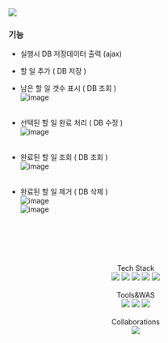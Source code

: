 <img src="https://capsule-render.vercel.app/api?type=slice&color=auto&height=200&section=header&text=Todo&nbsp;List&fontSize=90" />

### 기능
- 실행시 DB 저장데이터 출력 (ajax) <br>
- 할 일 추가 ( DB 저장 ) <br>
- 남은 할 일 갯수 표시 ( DB 조회 )<br>
![image](https://github.com/YJdawn/Todo-List/assets/114992619/b75d775b-52ad-446e-bdd4-ff40c9d497d1)<br><br>

- 선택된 할 일 완료 처리 ( DB 수정 )<br>
![image](https://github.com/YJdawn/Todo-List/assets/114992619/d3620589-00e1-4cc9-8d7f-e8ffe6f4d04f)<br><br>
- 완료된 할 일 조회 ( DB 조회 ) <br>
![image](https://github.com/YJdawn/Todo-List/assets/114992619/76d19cae-4cb3-4525-9ae1-b5ffae9357b8)<br><br>

- 완료된 할 일 제거 ( DB 삭제 )<br>
![image](https://github.com/YJdawn/Todo-List/assets/114992619/4eddbcb8-e90f-40f8-affd-534a98b8be2c)<br>
![image](https://github.com/YJdawn/Todo-List/assets/114992619/13359150-1904-4a48-8dcd-07b089051e34)<br>




<br>
<br>
<br>
<br>
<br>

<div align="center">
    <div align="center">
    Tech Stack<br>
</div>
	<img src="https://img.shields.io/badge/Java-007396?style=flat&logo=Java&logoColor=white" />
	<img src="https://img.shields.io/badge/HTML5-E34F26?style=flat&logo=HTML5&logoColor=white" />
	<img src="https://img.shields.io/badge/CSS3-1572B6?style=flat&logo=CSS3&logoColor=white" />
	<img src="https://img.shields.io/badge/javascript-F7DF1E?style=flat&logo=javascript&logoColor=white" />
	  <img src="https://img.shields.io/badge/Oracle SQL-F80000?style=flat&logo=oracle&logoColor=white" />
</div>
<br>
<div align="center">
    <div align="center">
    Tools&WAS <br>
</div>
<div align="center">
    <img src="https://img.shields.io/badge/eclipseIDE-2C2255?style=flat&logo=eclipseide&logoColor=white" />
    <img src="https://img.shields.io/badge/Visual Studio Code-007ACC?style=flat&logo=visualstudiocode&logoColor=white" />
    <img src="https://img.shields.io/badge/Apache&nbsp;Tomcat-F8DC75?style=flat&logo=apachetomcat&logoColor=black" />
</div>
<br>
<div align="center">
  <div align="center">
  Collaborations<br>
</div>
<div align="center">
    <img src="https://img.shields.io/badge/GitHub-181717?style=flat&logo=github&logoColor=white" />
</div>
